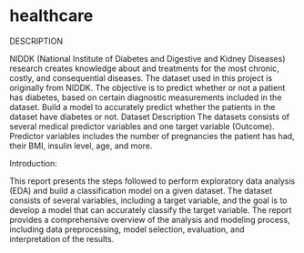 # healthcare
DESCRIPTION


NIDDK (National Institute of Diabetes and Digestive and Kidney Diseases) research creates knowledge 
about and treatments for the most chronic, costly, and consequential diseases.
The dataset used in this project is originally from NIDDK. The objective is to predict whether or not a 
patient has diabetes, based on certain diagnostic measurements included in the dataset.
Build a model to accurately predict whether the patients in the dataset have diabetes or not.
Dataset Description
The datasets consists of several medical predictor variables and one target variable (Outcome). 
Predictor variables includes the number of pregnancies the patient has had, their BMI, insulin level, 
age, and more.


Introduction:


This report presents the steps followed to perform exploratory data analysis (EDA) and build a 
classification model on a given dataset. The dataset consists of several variables, including a target 
variable, and the goal is to develop a model that can accurately classify the target variable. The 
report provides a comprehensive overview of the analysis and modeling process, including data 
preprocessing, model selection, evaluation, and interpretation of the results.
